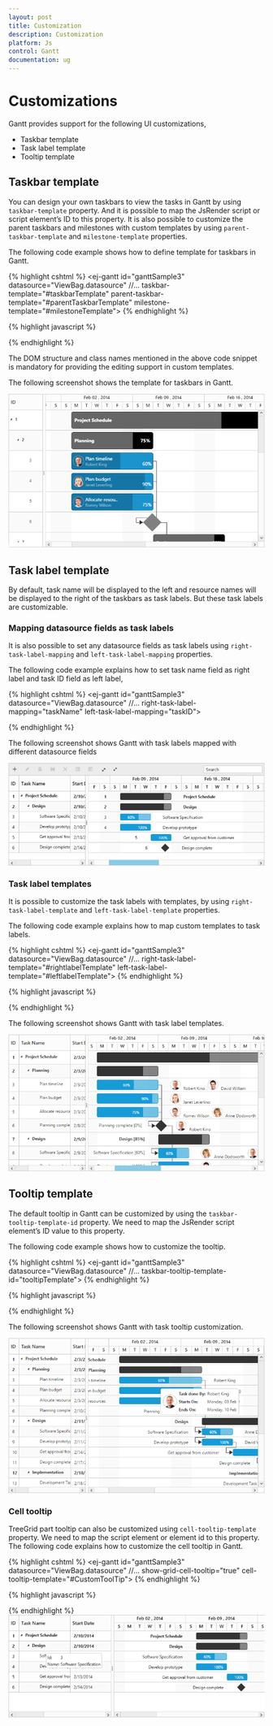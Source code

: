 ```yaml
---
layout: post
title: Customization
description: Customization
platform: Js
control: Gantt
documentation: ug
---
```

# Customizations 

Gantt provides support for the following UI customizations,

* Taskbar template
* Task label template
* Tooltip template

## Taskbar template

You can design your own taskbars to view the tasks in Gantt by using `taskbar-template` property. And it is possible to map the JsRender script or script element’s ID to this property. It is also possible to customize the parent taskbars and milestones with custom templates by using `parent-taskbar-template` and `milestone-template` properties. 

The following code example shows how to define template for taskbars in Gantt. 

{% highlight cshtml %}
<ej-gantt id="ganttSample3" datasource="ViewBag.datasource" 
        //...
        taskbar-template="#taskbarTemplate"
        parent-taskbar-template="#parentTaskbarTemplate"
        milestone-template="#milestoneTemplate">
  </ejGantt>
{% endhighlight %}

{% highlight javascript %}
<script type="text/x-jsrender" id="taskbarTemplate">

    <div class="e-gantt-template-taskbar bg-color">

        <div>

            //…

        </div>

        <div class="e-gantt-template-progressbar">

        </div>

    </div>

</script>

<script type="text/x-jsrender" id="parentTaskbarTemplate">

    <div class="e-gantt-template-taskbar">

        //…

        <div class="e-gantt-template-progressbar">

        </div>

    </div>

</script>

<script type="text/x-jsrender" id="milestoneTemplate">

    <div class="e-gantt-template-milestone" style="background-color:transparent;">

        <div class="e-gantt-milestone milestone-top"></div>

        <div class="e-gantt-milestone milestone-bottom"></div>

    </div>

</script>
{% endhighlight %}

The DOM structure and class names mentioned in the above code snippet is mandatory for providing the editing support in custom templates.

The following screenshot shows the template for taskbars in Gantt.

![](Customization_images/Customization_img1.png)

## Task label template

By default, task name will be displayed to the left and resource names will be displayed to the right of the taskbars as task labels. But these task labels are customizable.

### Mapping datasource fields as task labels

It is also possible to set any datasource fields as task labels using `right-task-label-mapping` and `left-task-label-mapping` properties.

The following code example explains how to set task name field as right label and task ID field as left label,

{% highlight cshtml %}
<ej-gantt id="ganttSample3" datasource="ViewBag.datasource" 
        //...
        right-task-label-mapping="taskName"
        left-task-label-mapping="taskID">
  </ejGantt>

{% endhighlight %}

The following screenshot shows Gantt with task labels mapped with different datasource fields

![](Customization_images/Customization_img4.png)

### Task label templates

It is possible to customize the task labels with templates, by using `right-task-label-template` and `left-task-label-template` properties.

The following code example explains how to map custom templates to task labels.

{% highlight cshtml %}
<ej-gantt id="ganttSample3" datasource="ViewBag.datasource" 
        //...
        right-task-label-template="#rightlabelTemplate"
        left-task-label-template="#leftlabelTemplate">
  </ejGantt>
{% endhighlight %}

{% highlight javascript %}
<script id="rightlabelTemplate" type="text/x-jsrender">

    {{"{{"}}if #data['resourceNames']{{}}}}

    <div>

        {{"{{"}}for resourceInfo{{}}}}

        <img src="14.2.0.26/themes/web/content/images/gantt/{{"{{"}}:resourceName{{}}}}.png" height="30px" />

        <span style="margin-left:5px;">{{"{{"}}:resourceName{{}}}}</span> {{"{{"}}:~_getSeparator(#get("array").data.length,#index){{}}}} {{"{{"}}/for{{}}}}

    </div>

    {{/if}}

</script>

<script id="leftlabelTemplate" type="text/x-jsrender">

    <div style="padding-top:5px;">

        <span>{{"{{"}}:#data['taskName']{{}}}}  [{{"{{"}}:status{{}}}}%]</span>

    </div>

</script>
{% endhighlight %}

The following screenshot shows Gantt with task label templates.

![](Customization_images/Customization_img2.png)

## Tooltip template

The default tooltip in Gantt can be customized by using the `taskbar-tooltip-template-id` property. We need to map the JsRender script element’s ID value to this property.

The following code example shows how to customize the tooltip.

{% highlight cshtml %}
<ej-gantt id="ganttSample3" datasource="ViewBag.datasource" 
        //...
        taskbar-tooltip-template-id="tooltipTemplate">
  </ejGantt>
{% endhighlight %}

{% highlight javascript %}
<script type="text/x-jsrender" id="tooltipTemplate">

    <table>

       {{"{{"}}if #data['resourceNames']{{}}}}

        <tr>

            <td rowspan="3" style="padding:3px"><img src="14.2.0.26/themes/web/content/images/gantt/{{"{{"}}:#data['resourceNames']{{}}}}.png" height="40px" /></td>

            <td style="padding:3px"><b>Task done By:</b></td>

            <td style="padding:3px">{{"{{"}}:#data['resourceNames']{{}}}}</td>

        </tr>

        {{/if{{}}}}

        <tr>

            <td style="padding:3px"><b>Starts On:</b></td>

            <td style="padding:3px">{{"{{"}}:~_ganttDateFormatter("startDate"){{}}}}</td>

        </tr>

        <tr>

            <td style="padding:3px"><b>Ends On:</b></td>

            <td style="padding:3px">{{"{{"}}:~_ganttDateFormatter("endDate"){{}}}}</td>

        </tr>

    </table>

</script>

{% endhighlight %}

The following screenshot shows Gantt with task tooltip customization.

![](Customization_images/Customization_img3.png)

### Cell tooltip 

TreeGrid part tooltip can also be customized using `cell-tooltip-template` property. We need to map the script element or element id to this property. The following code explains how to customize the cell tooltip in Gantt.

{% highlight cshtml %}
<ej-gantt id="ganttSample3" datasource="ViewBag.datasource" 
        //...
        show-grid-cell-tooltip="true"
        cell-tooltip-template="#CustomToolTip">
  </ejGantt>
{% endhighlight %}

{% highlight javascript %}
<script type="text/javascript">
    $.views.helpers({
        _TaskID: getTaskID,
        _TaskName: getTaskname
    });

    function getTaskID() {

        return this.data.record["taskId"];

    }

    function getTaskname() {

        return this.data.record["taskName"];

    }
</script>

<script id="CustomToolTip" type="text/x-jsrender">

    <table>

        <tr>

            <td>Id:</td>

            <td>{{:~_TaskID()}}</td>

        </tr>

        <tr>

            <td>Name:</td>

            <td>{{:~_TaskName()}}</td>

        </tr>

    </table>

</script>
{% endhighlight %}
![](Customization_images/Customization_img5.png)